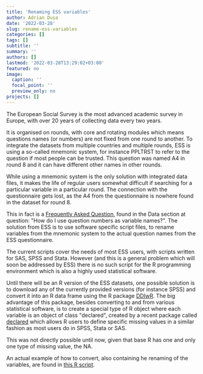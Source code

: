 ```yaml
---
title: 'Renaming ESS variables'
author: Adrian Dușa
date: '2022-03-28'
slug: rename-ess-variables
categories: []
tags: []
subtitle: ''
summary: ''
authors: []
lastmod: '2022-03-28T13:29:02+03:00'
featured: no
image:
  caption: ''
  focal_point: ''
  preview_only: no
projects: []
---
```


The European Social Survey is the most advanced academic survey in Europe, with over 20 years of collecting data every two years.

It is organised on rounds, with core and rotating modules which means questions names (or numbers) are not fixed from one round to another. To integrate the datasets from multiple countries and multiple rounds, ESS is using a so-called mnemonic system, for instance PPLTRST to refer to the question if most people can be trusted. This question was named A4 in round 8 and it can have different other names in other rounds.

While using a mnemonic system is the only solution with integrated data files, it makes the life of regular users somewhat difficult if searching for a particular variable in a particular round. The connection with the questionnaire gets lost, as the A4 from the questionnaire is nowhere found in the dataset for round 8.

This in fact is a [Frequently Asked Question](https://www.europeansocialsurvey.org/about/faq.html), found in the Data section at question: "How do I use question numbers as variable names?". The solution from ESS is to use software specific script files, to rename variables from the mnemonic system to the actual question names from the ESS questionnaire.

The current scripts cover the needs of most ESS users, with scripts written for SAS, SPSS and Stata. However (and this is a general problem which will soon be addressed by ESS) there is no such script for the R programming environment which is also a highly used statistical software.

Until there will be an R version of the ESS datasets, one possible solution is to download any of the currently provided versions (for instance SPSS) and convert it into an R data frame using the R package [DDIwR](https://cran.r-project.org/web/packages/DDIwR/index.html). The big advantage of this package, besides converting to and from various statistical software, is to create a special type of R object where each variable is an object of class "declared", created by a recent package called [declared](https://cran.r-project.org/web/packages/DDIwR/index.html) which allows R users to define specific missing values in a similar fashion as most users do in SPSS, Stata or SAS.

This was not directly possible until now, given that base R has one and only one type of missing value, the NA.

An actual example of how to convert, also containing he renaming of the variables, are found in [this R script](files/ESS8rename.R).
